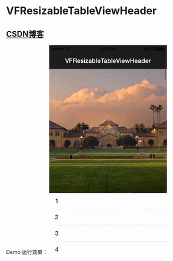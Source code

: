 # VFResizableTableViewHeader

## [CSDN博客](http://blog.csdn.net/wenzhishen)


Demo 运行效果：
![](https://github.com/wenzhishen/VFResizableTableViewHeader/blob/master/Demo.gif)